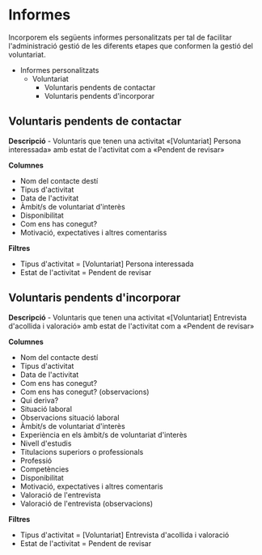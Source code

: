 # Informes

Incorporem els següents informes personalitzats per tal de facilitar l'administració gestió de les diferents etapes que conformen la gestió del voluntariat.

* Informes personalitzats
    * Voluntariat
        * Voluntaris pendents de contactar
        * Voluntaris pendents d'incorporar
    
## Voluntaris pendents de contactar
    
**Descripció** - Voluntaris que tenen una activitat «[Voluntariat] Persona interessada» amb estat de l'activitat com a «Pendent de revisar»
    
**Columnes**

* Nom del contacte destí
* Tipus d'activitat
* Data de l'activitat
* Àmbit/s de voluntariat d'interès
* Disponibilitat
* Com ens has conegut?
* Motivació, expectatives i altres comentariss
    
**Filtres**

* Tipus d'activitat = [Voluntariat] Persona interessada
* Estat de l'activitat = Pendent de revisar

## Voluntaris pendents d'incorporar

**Descripció** - Voluntaris que tenen una activitat «[Voluntariat] Entrevista d'acollida i valoració» amb estat de l'activitat com a «Pendent de revisar»

**Columnes**

* Nom del contacte destí
* Tipus d'activitat
* Data de l'activitat
* Com ens has conegut?
* Com ens has conegut? (observacions)
* Qui deriva?
* Situació laboral
* Observacions situació laboral
* Àmbit/s de voluntariat d'interès
* Experiència en els àmbit/s de voluntariat d'interès
* Nivell d'estudis
* Titulacions superiors o professionals
* Professió
* Competències
* Disponibilitat
* Motivació, expectatives i altres comentaris
* Valoració de l'entrevista
* Valoració de l'entrevista (observacions)

**Filtres**

* Tipus d'activitat = [Voluntariat] Entrevista d'acollida i valoració
* Estat de l'activitat = Pendent de revisar

